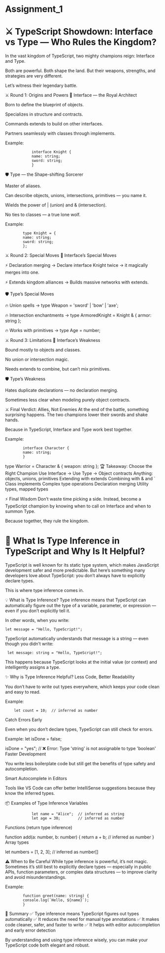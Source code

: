 # Assignment_1


<!-- ***************************************************************** -->
# **⚔️ TypeScript Showdown: Interface vs Type — Who Rules the Kingdom?**
In the vast kingdom of TypeScript, two mighty champions reign:
Interface and Type.

Both are powerful.
Both shape the land.
But their weapons, strengths, and strategies are very different.

Let’s witness their legendary battle.

⚔️ Round 1: Origins and Powers
👑 Interface — the Royal Architect

Born to define the blueprint of objects.

Specializes in structure and contracts.

Commands extends to build on other interfaces.

Partners seamlessly with classes through implements.

Example:


                interface Knight {
                name: string;
                sword: string;
                }

🛡️ Type — the Shape-shifting Sorcerer

Master of aliases.

Can describe objects, unions, intersections, primitives — you name it.

Wields the power of | (union) and & (intersection).

No ties to classes — a true lone wolf.

Example:


            type Knight = {
            name: string;
            sword: string;
            };

⚔️ Round 2: Special Moves
👑 Interface’s Special Moves

⚡ Declaration merging
→ Declare interface Knight twice → it magically merges into one.

⚡ Extends kingdom alliances
→ Builds massive networks with extends.

🛡️ Type’s Special Moves

🔥 Union spells
→ type Weapon = 'sword' | 'bow' | 'axe';

🔥 Intersection enchantments
→ type ArmoredKnight = Knight & { armor: string };

🔥 Works with primitives
→ type Age = number;

⚔️ Round 3: Limitations
👑 Interface’s Weakness

Bound mostly to objects and classes.

No union or intersection magic.

Needs extends to combine, but can’t mix primitives.

🛡️ Type’s Weakness

Hates duplicate declarations — no declaration merging.

Sometimes less clear when modeling purely object contracts.

⚔️ Final Verdict: Allies, Not Enemies
At the end of the battle, something surprising happens.
The two champions lower their swords and shake hands.

Because in TypeScript, Interface and Type work best together.

Example:


            interface Character {
            name: string;
            }

type Warrior = Character & { weapon: string };
🏆 Takeaway: Choose the Right Champion
Use Interface →	Use Type →
Object contracts	Anything: objects, unions, primitives
Extending with extends	Combining with & and `
Class implements	Complex type operations
Declaration merging	Utility types, mapped types

⚡ Final Wisdom
Don’t waste time picking a side.
Instead, become a TypeScript champion by knowing when to call on Interface and when to summon Type.

Because together, they rule the kingdom.







<!-- ************************************************* -->

# **🌟 What Is Type Inference in TypeScript and Why Is It Helpful?**

TypeScript is well known for its static type system, which makes JavaScript development safer and more predictable. But here’s something many developers love about TypeScript: you don’t always have to explicitly declare types.

This is where type inference comes in.

💡 What is Type Inference?
Type inference means that TypeScript can automatically figure out the type of a variable, parameter, or expression — even if you don’t explicitly tell it.

In other words, when you write:

    let message = "Hello, TypeScript!";

TypeScript automatically understands that message is a string — even though you didn’t write:

     let message: string = "Hello, TypeScript!";

This happens because TypeScript looks at the initial value (or context) and intelligently assigns a type.

✨ Why is Type Inference Helpful?
Less Code, Better Readability

You don’t have to write out types everywhere, which keeps your code clean and easy to read.

Example:

        let count = 10;  // inferred as number

Catch Errors Early

Even when you don’t declare types, TypeScript can still check for errors.

Example:
     let isDone = false;

isDone = "yes";  // ❌ Error: Type 'string' is not assignable to type 'boolean'
Faster Development

You write less boilerplate code but still get the benefits of type safety and autocompletion.

Smart Autocomplete in Editors

Tools like VS Code can offer better IntelliSense suggestions because they know the inferred types.

📦 Examples of Type Inference
Variables

                let name = "Alice";  // inferred as string
                let age = 30;        // inferred as number
Functions (return type inference)


function add(a: number, b: number) {
  return a + b;      // inferred as number
}
Array types

let numbers = [1, 2, 3];  // inferred as number[]

⚠️ When to Be Careful
While type inference is powerful, it’s not magic. Sometimes it’s still best to explicitly declare types — especially in public APIs, function parameters, or complex data structures — to improve clarity and avoid misunderstandings.

Example:

            function greet(name: string) {
            console.log(`Hello, ${name}`);
            }
🚀 Summary
✅ Type inference means TypeScript figures out types automatically
✅ It reduces the need for manual type annotations
✅ It makes code cleaner, safer, and faster to write
✅ It helps with editor autocompletion and early error detection

By understanding and using type inference wisely, you can make your TypeScript code both elegant and robust.